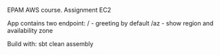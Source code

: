 EPAM AWS course. Assignment EC2

App contains two endpoint:
 /   - greeting by default
 /az - show region and availability zone


Build with: sbt clean assembly